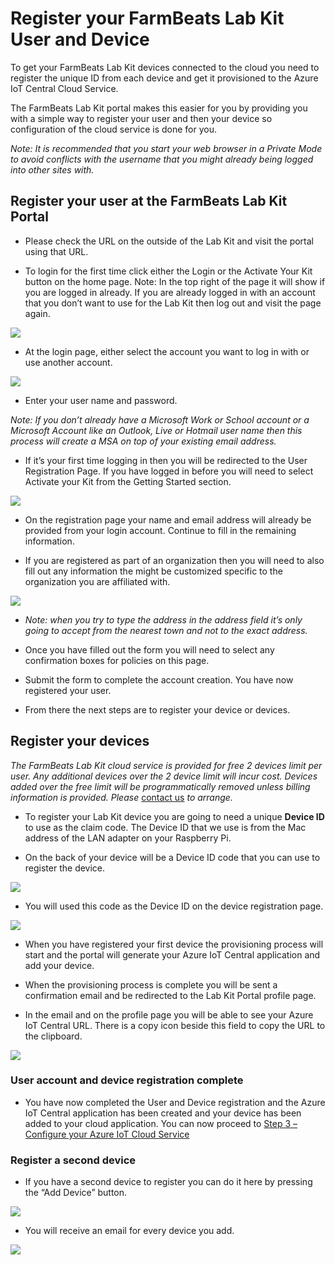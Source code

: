 Register your FarmBeats Lab Kit User and Device
===================================================

To get your FarmBeats Lab Kit devices connected to the cloud you need to
register the unique ID from each device and get it provisioned to the Azure IoT
Central Cloud Service.

The FarmBeats Lab Kit portal makes this easier for you by providing you with
a simple way to register your user and then your device so configuration of the
cloud service is done for you.

*Note: It is recommended that you start your web browser in a Private Mode to
avoid conflicts with the username that you might already being logged into other
sites with.*

Register your user at the FarmBeats Lab Kit Portal
------------------------------------------------------

-   Please check the URL on the outside of the Lab Kit and visit the portal using that URL.

-   To login for the first time click either the Login or the Activate Your Kit
    button on the home page. Note: In the top right of the page it will show if
    you are logged in already. If you are already logged in with an account that
    you don’t want to use for the Lab Kit then log out and visit the page
    again.

![](media/0fa4559111333367aeab004c8cbaab80.png)

-   At the login page, either select the account you want to log in with or use
    another account.

![](media/63d98a1de0e5842d1de6883de4079a7b.jpg)

-   Enter your user name and password.

*Note: If you don’t already have a Microsoft Work or School account or a
Microsoft Account like an Outlook, Live or Hotmail user name then this process
will create a MSA on top of your existing email address.*

-   If it’s your first time logging in then you will be redirected to the User
    Registration Page. If you have logged in before you will need to select
    Activate your Kit from the Getting Started section.

![](media/b102044e9142091ac6a75925691bc408.png)

-   On the registration page your name and email address will already be
    provided from your login account. Continue to fill in the remaining
    information.

-   If you are registered as part of an organization then you will need to also
    fill out any information the might be customized specific to the
    organization you are affiliated with.

![](media/2af1dc580ba7df2412266bf30187d2a2.png)

-   *Note: when you try to type the address in the address field it’s only going
    to accept from the nearest town and not to the exact address.*

-   Once you have filled out the form you will need to select any confirmation
    boxes for policies on this page.

-   Submit the form to complete the account creation. You have now registered
    your user.

-   From there the next steps are to register your device or devices.

Register your devices
---------------------

*The FarmBeats Lab Kit cloud service is provided for free 2 devices
limit per user. Any additional devices over the 2 device limit will incur cost.
Devices added over the free limit will be programmatically removed unless
billing information is provided. Please* [contact
us](mailto:support@farmbeatslabs.com) *to arrange.*

-   To register your Lab Kit device you are going to need a unique **Device
    ID** to use as the claim code. The Device ID that we use is from the Mac
    address of the LAN adapter on your Raspberry Pi. 

- On the back of your device will be a Device ID code that you can use to register the device.  

![](media/RPi_DeviceID.jpg)

- You will used this code as the Device ID on the device registration page. 

![](media/5480cbfabe1fd2e98fe9d0698ba54ec8.png)

-   When you have registered your first device the provisioning process will
    start and the portal will generate your Azure IoT Central application and
    add your device.

-   When the provisioning process is complete you will be sent a confirmation
    email and be redirected to the Lab Kit Portal profile page.

-   In the email and on the profile page you will be able to see your Azure IoT
    Central URL. There is a copy icon beside this field to copy the URL to the
    clipboard.

![](media/ce49fc97053af0332676b55bf3049420.png)

### User account and device registration complete

-   You have now completed the User and Device registration and the Azure IoT
    Central application has been created and your device has been added to your
    cloud application. You can now proceed to [Step 3 – Configure your Azure IoT
    Cloud
    Service](https://github.com/farmbeatslabs/fblkv2/blob/master/Indoor-m1/3_Configure_your_Azure_IoT_Central_Cloud_Service.md)

### Register a second device

-   If you have a second device to register you can do it here by pressing the
    “Add Device” button.

![](media/f1af29bc8a27778a52e7596337ccc223.png)

-   You will receive an email for every device you add.

![](media/4ac2b44a24ea0f0381ca40ebfea83e8d.png)
